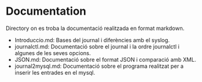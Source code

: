 # Documentation

Directory on es troba la documentació realitzada en format markdown.

* Introduccio.md: Bases del journal i diferències amb el syslog.
* journalctl.md: Documentació sobre el journal i la ordre journalctl i algunes de les seves opcions.
* JSON.md: Documentació sobre el format JSON i comparació amb XML.
* journal2mysql.md: Documentació sobre el programa realitzat per a inserir les entrades en el mysql.
